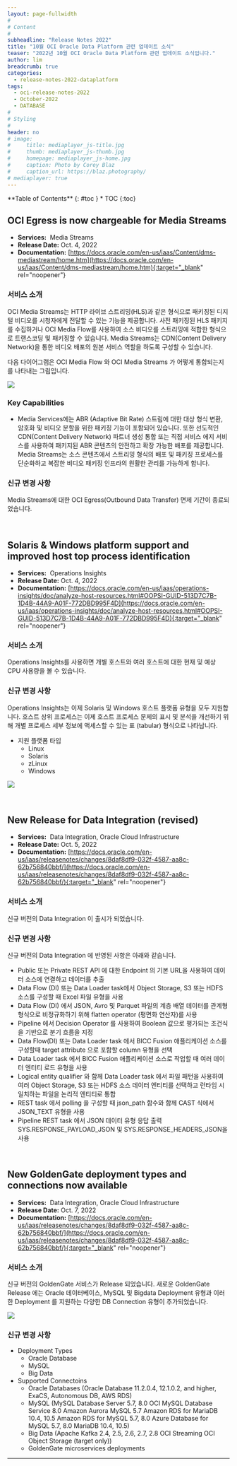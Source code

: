 ```yaml
---
layout: page-fullwidth
#
# Content
#
subheadline: "Release Notes 2022"
title: "10월 OCI Oracle Data Platform 관련 업데이트 소식"
teaser: "2022년 10월 OCI Oracle Data Platform 관련 업데이트 소식입니다."
author: lim
breadcrumb: true
categories:
  - release-notes-2022-dataplatform
tags:
  - oci-release-notes-2022
  - October-2022
  - DATABASE
#
# Styling
#
header: no
# image:
#     title: mediaplayer_js-title.jpg
#     thumb: mediaplayer_js-thumb.jpg
#     homepage: mediaplayer_js-home.jpg
#     caption: Photo by Corey Blaz
#     caption_url: https://blaz.photography/
# mediaplayer: true
---
```


<div class="panel radius" markdown="1">
**Table of Contents**
{: #toc }
*  TOC
{:toc}
</div>


## OCI Egress is now chargeable for Media Streams
* **Services:**  Media Streams
* **Release Date:** Oct. 4, 2022
* **Documentation:**
[https://docs.oracle.com/en-us/iaas/Content/dms-mediastream/home.htm](https://docs.oracle.com/en-us/iaas/Content/dms-mediastream/home.htm){:target="_blank" rel="noopener"}

### 서비스 소개
OCI Media Streams는 HTTP 라이브 스트리밍(HLS)과 같은 형식으로 패키징된 디지털 비디오를 시청자에게 전달할 수 있는 기능을 제공합니다. 사전 패키징된 HLS 패키지를 수집하거나 OCI Media Flow를 사용하여 소스 비디오를 스트리밍에 적합한 형식으로 트랜스코딩 및 패키징할 수 있습니다. Media Streams는 CDN(Content Delivery Network)을 통한 비디오 배포의 원본 서비스 역할을 하도록 구성할 수 있습니다.

다음 다이어그램은 OCI Media Flow 와 OCI Media Streams 가 어떻게 통합되는지를 나타내는 그림입니다. 

![](/assets/img/database/2022/07/01_architecturediagram_medserv_1.png)

### Key Capabilities
* Media Services에는 ABR (Adaptive Bit Rate) 스트림에 대한 대상 형식 변환, 암호화 및 비디오 분할을 위한 패키징 기능이 포함되어 있습니다. 또한 선도적인 CDN(Content Delivery Network) 파트너 생성 통합 또는 직접 서비스 에지 서비스를 사용하여 패키지된 ABR 콘텐츠의 안전하고 확장 가능한 배포를 제공합니다. Media Streams는 소스 콘텐츠에서 스트리밍 형식의 배포 및 패키징 프로세스를 단순화하고 복잡한 비디오 패키징 인프라의 원활한 관리를 가능하게 합니다.

### 신규 변경 사항

Media Streams에 대한 OCI Egress(Outbound Data Transfer) 면제 기간이 종료되었습니다.

<br>

## Solaris & Windows platform support and improved host top process identification
* **Services:**  Operations Insights
* **Release Date:** Oct. 4, 2022
* **Documentation:**
[https://docs.oracle.com/en-us/iaas/operations-insights/doc/analyze-host-resources.html#OOPSI-GUID-513D7C7B-1D4B-44A9-A01F-772DBD995F4D](https://docs.oracle.com/en-us/iaas/operations-insights/doc/analyze-host-resources.html#OOPSI-GUID-513D7C7B-1D4B-44A9-A01F-772DBD995F4D){:target="_blank" rel="noopener"}

### 서비스 소개
Operations Insights를 사용하면 개별 호스트와 여러 호스트에 대한 현재 및 예상 CPU 사용량을 볼 수 있습니다.

### 신규 변경 사항
Operations Insights는 이제 Solaris 및 Windows 호스트 플랫폼 유형을 모두 지원합니다. 호스트 상위 프로세스는 이제 호스트 프로세스 문제의 표시 및 분석을 개선하기 위해 개별 프로세스 세부 정보에 액세스할 수 있는 표 (tabular) 형식으로 나타납니다.

- 지원 플랫폼 타입
    - Linux
    - Solaris
    - zLinux
    - Windows

![](/assets/img/database/2022/09/06_operation_insights_host.png)

<br>

## New Release for Data Integration (revised)
* **Services:**  Data Integration, Oracle Cloud Infrastructure
* **Release Date:** Oct. 5, 2022
* **Documentation:**
[https://docs.oracle.com/en-us/iaas/releasenotes/changes/8daf8df9-032f-4587-aa8c-62b756840bbf/](https://docs.oracle.com/en-us/iaas/releasenotes/changes/8daf8df9-032f-4587-aa8c-62b756840bbf/){:target="_blank" rel="noopener"}

### 서비스 소개
신규 버전의 Data Integration 이 출시가 되었습니다.

### 신규 변경 사항
신규 버전의 Data Integration 에 반영된 사항은 아래와 같습니다.
- Public 또는 Private REST API 에 대한 Endpoint 의 기본 URL을 사용하여 데이터 소스에 연결하고 데이터를 추출
- Data Flow (DI) 또는 Data Loader task에서 Object Storage, S3 또는 HDFS 소스를 구성할 때 Excel 파일 유형을 사용
- Data Flow (DI) 에서 JSON, Avro 및 Parquet 파일의 계층 배열 데이터를 관계형 형식으로 비정규화하기 위해 flatten operator (평면화 연산자)를 사용
- Pipeline 에서 Decision Operator 를 사용하여 Boolean 값으로 평가되는 조건식을 기반으로 분기 흐름을 지정
- Data Flow(DI) 또는 Data Loader task 에서 BICC Fusion 애플리케이션 소스를 구성할때 target attribute 으로 포함할 column 유형을 선택
- Data Loader task 에서 BICC Fusion 애플리케이션 소스로 작업할 때 여러 데이터 엔터티 로드 유형을 사용
- Logical entity qualifier 와 함께 Data Loader task 에서 파일 패턴을 사용하여 여러 Object Storage, S3 또는 HDFS 소스 데이터 엔티티를 선택하고 런타임 시 일치하는 파일을 논리적 엔티티로 통합
- REST task 에서 polling 을 구성할 때 json_path 함수와 함께 CAST 식에서 JSON_TEXT 유형을 사용
- Pipeline REST task 에서 JSON 데이터 유형 응답 출력 SYS.RESPONSE_PAYLOAD_JSON 및 SYS.RESPONSE_HEADERS_JSON을 사용

<br>

## New GoldenGate deployment types and connections now available
* **Services:**  Data Integration, Oracle Cloud Infrastructure
* **Release Date:** Oct. 7, 2022
* **Documentation:**
[https://docs.oracle.com/en-us/iaas/releasenotes/changes/8daf8df9-032f-4587-aa8c-62b756840bbf/](https://docs.oracle.com/en-us/iaas/releasenotes/changes/8daf8df9-032f-4587-aa8c-62b756840bbf/){:target="_blank" rel="noopener"}

### 서비스 소개
신규 버전의 GoldenGate 서비스가 Release 되었습니다. 새로운 GoldenGate Release 에는 Oracle 데이터베이스, MySQL 및 Bigdata Deployment 유형과 이러한 Deployment 를 지원하는 다양한 DB Connection 유형이 추가되었습니다.

![](/assets/img/database/2022/10/01_New-GoldenGate.png)

### 신규 변경 사항

* Deployment Types
    - Oracle Database
    - MySQL
    - Big Data
* Supported Connectoins
    - Oracle Databases (Oracle Database 11.2.0.4, 12.1.0.2, and higher, ExaCS, Autonomous DB, AWS RDS)
    - MySQL (MySQL Database Server 5.7, 8.0
OCI MySQL Database Service 8.0
Amazon Aurora MySQL 5.7
Amazon RDS for MariaDB 10.4, 10.5
Amazon RDS for MySQL 5.7, 8.0
Azure Database for MySQL 5.7, 8.0
MariaDB 10.4, 10.5)
    - Big Data (Apache Kafka 2.4, 2.5, 2.6, 2.7, 2.8
OCI Streaming
OCI Object Storage (target only))
    - GoldenGate microservices deployments


---
